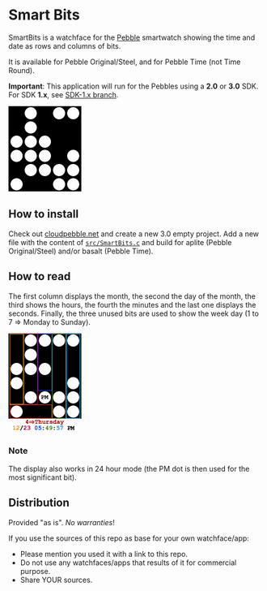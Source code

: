 Smart Bits
==========
SmartBits is a watchface for the [Pebble](http://getpebble.com) smartwatch
showing the time and date as rows and columns of bits.

It is available for Pebble Original/Steel, and for Pebble Time (not Time Round).

**Important**: This application will run for the Pebbles using a **2.0** or **3.0** SDK.
For SDK **1.x**, see [SDK-1.x branch](https://github.com/Gustave-Monod/SmartBits/tree/SDK-1.x).

![The watchface: lots of little dots](screenshot.png)

## How to install

Check out [cloudpebble.net](https://cloudpebble.net) and create a new 3.0 empty
project. Add a new file with the content of
[`src/SmartBits.c`](https://github.com/GusMonod/SmartBits/blob/master/src/SmartBits.c)
and build for aplite (Pebble Original/Steel) and/or basalt (Pebble Time).

## How to read

The first column displays the month, the second the day of the month, the
third shows the hours, the fourth the minutes and the last one displays the
seconds. Finally, the three unused bits are used to show the week day (1 to 7
=> Monday to Sunday).

![How to read the dots](explained.png)

### Note

The display also works in 24 hour mode
(the PM dot is then used for the most significant bit).

## Distribution

Provided "as is". *No warranties*!

If you use the sources of this repo as base for your own watchface/app:

* Please mention you used it with a link to this repo.
* Do not use any watchfaces/apps that results of it for commercial purpose.
* Share YOUR sources.

